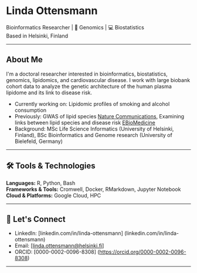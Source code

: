 # Linda Ottensmann

Bioinformatics Researcher | 🧬 Genomics | 💻 Biostatistics  
Based in Helsinki, Finland

---

## About Me

I'm a doctoral researcher interested in bioinformatics, biostatistics, genomics, lipidomics, and cardiovascular disease. I work with large biobank cohort data to analyze the genetic architecture of the human plasma lipidome and its link to disease risk.

- Currently working on: Lipidomic profiles of smoking and alcohol consumption
- Previously: GWAS of lipid species [Nature Communications](https://www.nature.com/articles/s41467-023-42532-8), Examining links between lipid species and disease risk [EBioMedicine](https://www.thelancet.com/journals/ebiom/article/PIIS2352-3964(25)00115-X/fulltext)
- Background: MSc Life Science Informatics (University of Helsinki, Finland), BSc Bioinformatics and Genome research (University of Bielefeld, Germany)

---

## 🛠️ Tools & Technologies

**Languages:** R, Python, Bash  
**Frameworks & Tools:** Cromwell, Docker, RMarkdown, Jupyter Notebook 
**Cloud & Platforms:** Google Cloud, HPC  

---

## 📣 Let's Connect

- LinkedIn: [linkedin.com/in/linda-ottensmann] (linkedin.com/in/linda-ottensmann)
- Email: [linda.ottensmann@helsinki.fi]  
- ORCID: [0000-0002-0096-8308] (https://orcid.org/0000-0002-0096-8308)

---
